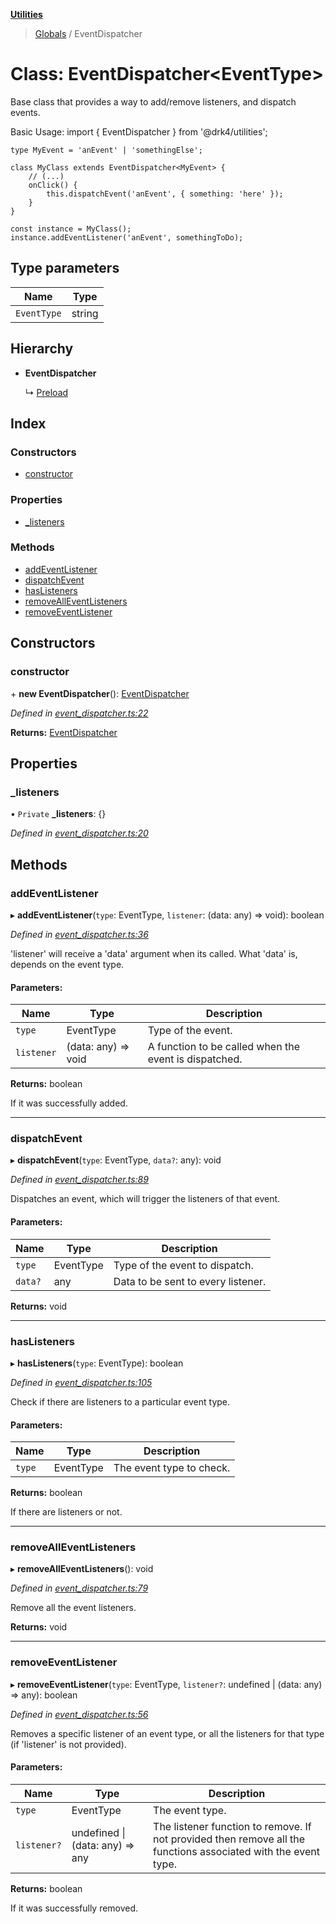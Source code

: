 **[Utilities](../README.md)**

> [Globals](../README.md) / EventDispatcher

# Class: EventDispatcher\<EventType>

Base class that provides a way to add/remove listeners, and dispatch events.

Basic Usage:
    import { EventDispatcher } from '@drk4/utilities';

    type MyEvent = 'anEvent' | 'somethingElse';

    class MyClass extends EventDispatcher<MyEvent> {
        // (...)
        onClick() {
            this.dispatchEvent('anEvent', { something: 'here' });
        }
    }

    const instance = MyClass();
    instance.addEventListener('anEvent', somethingToDo);

## Type parameters

Name | Type |
------ | ------ |
`EventType` | string |

## Hierarchy

* **EventDispatcher**

  ↳ [Preload](preload.md)

## Index

### Constructors

* [constructor](eventdispatcher.md#constructor)

### Properties

* [\_listeners](eventdispatcher.md#_listeners)

### Methods

* [addEventListener](eventdispatcher.md#addeventlistener)
* [dispatchEvent](eventdispatcher.md#dispatchevent)
* [hasListeners](eventdispatcher.md#haslisteners)
* [removeAllEventListeners](eventdispatcher.md#removealleventlisteners)
* [removeEventListener](eventdispatcher.md#removeeventlistener)

## Constructors

### constructor

\+ **new EventDispatcher**(): [EventDispatcher](eventdispatcher.md)

*Defined in [event_dispatcher.ts:22](https://github.com/noobiept/utilities/blob/22280e5/source/event_dispatcher.ts#L22)*

**Returns:** [EventDispatcher](eventdispatcher.md)

## Properties

### \_listeners

• `Private` **\_listeners**: {}

*Defined in [event_dispatcher.ts:20](https://github.com/noobiept/utilities/blob/22280e5/source/event_dispatcher.ts#L20)*

## Methods

### addEventListener

▸ **addEventListener**(`type`: EventType, `listener`: (data: any) => void): boolean

*Defined in [event_dispatcher.ts:36](https://github.com/noobiept/utilities/blob/22280e5/source/event_dispatcher.ts#L36)*

'listener' will receive a 'data' argument when its called.
What 'data' is, depends on the event type.

#### Parameters:

Name | Type | Description |
------ | ------ | ------ |
`type` | EventType | Type of the event. |
`listener` | (data: any) => void | A function to be called when the event is dispatched. |

**Returns:** boolean

If it was successfully added.

___

### dispatchEvent

▸ **dispatchEvent**(`type`: EventType, `data?`: any): void

*Defined in [event_dispatcher.ts:89](https://github.com/noobiept/utilities/blob/22280e5/source/event_dispatcher.ts#L89)*

Dispatches an event, which will trigger the listeners of that event.

#### Parameters:

Name | Type | Description |
------ | ------ | ------ |
`type` | EventType | Type of the event to dispatch. |
`data?` | any | Data to be sent to every listener.  |

**Returns:** void

___

### hasListeners

▸ **hasListeners**(`type`: EventType): boolean

*Defined in [event_dispatcher.ts:105](https://github.com/noobiept/utilities/blob/22280e5/source/event_dispatcher.ts#L105)*

Check if there are listeners to a particular event type.

#### Parameters:

Name | Type | Description |
------ | ------ | ------ |
`type` | EventType | The event type to check. |

**Returns:** boolean

If there are listeners or not.

___

### removeAllEventListeners

▸ **removeAllEventListeners**(): void

*Defined in [event_dispatcher.ts:79](https://github.com/noobiept/utilities/blob/22280e5/source/event_dispatcher.ts#L79)*

Remove all the event listeners.

**Returns:** void

___

### removeEventListener

▸ **removeEventListener**(`type`: EventType, `listener?`: undefined \| (data: any) => any): boolean

*Defined in [event_dispatcher.ts:56](https://github.com/noobiept/utilities/blob/22280e5/source/event_dispatcher.ts#L56)*

Removes a specific listener of an event type, or all the listeners for that type (if 'listener' is not provided).

#### Parameters:

Name | Type | Description |
------ | ------ | ------ |
`type` | EventType | The event type. |
`listener?` | undefined \| (data: any) => any | The listener function to remove. If not provided then remove all the functions associated with the event type. |

**Returns:** boolean

If it was successfully removed.
